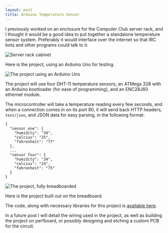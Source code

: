 ```yaml
---
layout: post
title: Arduino Temperature Sensor
---
```


I previously worked on an enclosure for the Computer Club server rack, and I thought it would be a good idea to put together a standalone temperature sensor system. Preferably it would interface over the internet so that IRC bots and other programs could talk to it.

![Server rack cabinet](https://farm9.staticflickr.com/8612/16524942312_81b622a8aa_z_d.jpg)

Here is the project, using an Arduino Uno for testing.

![The project using an Arduino Uno](https://farm8.staticflickr.com/7339/16525954455_dae4872608_z_d.jpg)

The project will use four DHT-11 temperature sensors, an ATMega 328 with an Arduino bootloader (for ease of programming), and an ENC28J60 ethernet module. 

The microcontroller will take a temperature reading every few seconds, and when a connection comes in on its port 80, it will send back HTTP headers, ```text/json```, and JSON data for easy parsing, in the following format:

```
{
  "sensor one": {
    "humidity": "34",
    "celcius": "25",
    "fahrenheit": "77"
  },
  ...
  "sensor four": {
    "humidity": "34",
    "celcius": "24",
    "fahrenheit": "75"
  }
}
```

![The project, fully breadboarded](https://farm8.staticflickr.com/7399/16338473020_17f4c32a53_z_d.jpg)

Here is the project built out on the breadboard.

The code, along with necessary libraries for this project is [available here](https://github.com/rhinoceraptor/arduino-server-sensor).

In a future post I will detail the wiring used in the project, as well as building the project on perfboard, or possibly designing and etching a custom PCB for the circuit.


